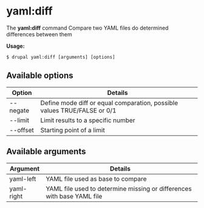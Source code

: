 # yaml:diff
The **yaml:diff** command Compare two YAML files do determined differences between them

**Usage:**
```
$ drupal yaml:diff [arguments] [options] 
```

## Available options
Option | Details
-------|-------------
--negate | Define mode diff or equal comparation, possible values TRUE/FALSE or 0/1
--limit | Limit results to a specific number
--offset | Starting point of a limit

## Available arguments
Argument | Details
---------|-------------
yaml-left | YAML file used as base to compare
yaml-right | YAML file used to determine missing or differences with base YAML file
